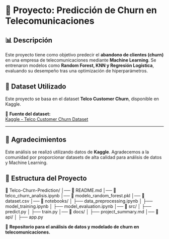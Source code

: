 # 📌 Proyecto: Predicción de Churn en Telecomunicaciones

## 📊 Descripción
Este proyecto tiene como objetivo predecir el **abandono de clientes (churn)** en una empresa de telecomunicaciones mediante **Machine Learning**. Se entrenaron modelos como **Random Forest, KNN y Regresión Logística**, evaluando su desempeño tras una optimización de hiperparámetros.

## 📂 Dataset Utilizado

Este proyecto se basa en el dataset **Telco Customer Churn**, disponible en Kaggle.

🔗 **Fuente del dataset:**  
[Kaggle - Telco Customer Churn Dataset](https://www.kaggle.com/datasets/abdallahwagih/telco-customer-churn)

---

## 🙌 Agradecimientos

Este análisis se realizó utilizando datos de **Kaggle**. Agradecemos a la comunidad por proporcionar datasets de alta calidad para análisis de datos y Machine Learning.

## 📂 Estructura del Proyecto

📂 Telco-Churn-Prediction/
│── 📄 README.md
│── 📄 telco_churn_analisis.ipynb
│── 📄 modelo_random_forest.pkl
│── 📄 dataset.csv
│── 📂 notebooks/
│   ├── data_preprocessing.ipynb
│   ├── model_training.ipynb
│   ├── model_evaluation.ipynb
│── 📂 src/
│   ├── predict.py
│   ├── train.py
│── 📂 docs/
│   ├── project_summary.md
│── 📂 api/
│   ├── app.py

📌 **Repositorio para el análisis de datos y modelado de churn en telecomunicaciones.**